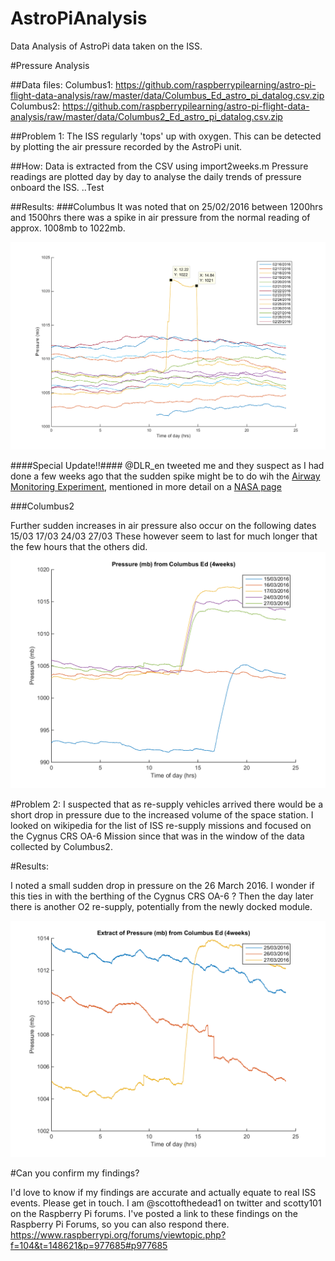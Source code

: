 # AstroPiAnalysis
Data Analysis of AstroPi data taken on the ISS.

#Pressure Analysis

##Data files: 
Columbus1: https://github.com/raspberrypilearning/astro-pi-flight-data-analysis/raw/master/data/Columbus_Ed_astro_pi_datalog.csv.zip
Columbus2: https://github.com/raspberrypilearning/astro-pi-flight-data-analysis/raw/master/data/Columbus2_Ed_astro_pi_datalog.csv.zip

##Problem 1:
The ISS regularly 'tops' up with oxygen. This can be detected by plotting the air pressure recorded by the AstroPi unit.

##How:
Data is extracted from the CSV using import2weeks.m
Pressure readings are plotted day by day to analyse the daily trends of pressure onboard the ISS.
..Test

##Results:
###Columbus
It was noted that on 25/02/2016 between 1200hrs and 1500hrs there was a spike in air pressure from the normal reading of approx. 1008mb to 1022mb.

![Figure 1](https://github.com/scotty3785/AstroPiAnalysis/blob/master/PressurePlot.png)

####Special Update!!####
@DLR_en tweeted me and they suspect as I had done a few weeks ago that the sudden spike might be to do wih the [Airway Monitoring Experiment](http://spaceflight101.com/iss/iss-operations-update-february-24-2016/), mentioned in more detail on a [NASA page](http://www.nasa.gov/mission_pages/station/research/experiments/1172.html)

###Columbus2

Further sudden increases in air pressure also occur on the following dates
15/03
17/03
24/03
27/03
These however seem to last for much longer that the few hours that the others did.
![Figure 2](https://raw.githubusercontent.com/scotty3785/AstroPiAnalysis/master/Pressure%20(mb)%20from%20Columbus%20Ed%20(4weeks).png)

#Problem 2:
I suspected that as re-supply vehicles arrived there would be a short drop in pressure due to the increased volume of the space station. I looked on wikipedia for the list of ISS re-supply missions and focused on the Cygnus CRS OA-6 Mission since that was in the window of the data collected by Columbus2.

#Results:

I noted a small sudden drop in pressure on the 26 March 2016. I wonder if this ties in with the berthing of the Cygnus CRS OA-6 ? Then the day later there is another O2 re-supply, potentially from the newly docked module.

![Figure 3](https://raw.githubusercontent.com/scotty3785/AstroPiAnalysis/master/Extract%20of%20Pressure%20(mb)%20from%20Columbus%20Ed%20(4weeks).png)


#Can you confirm my findings?

I'd love to know if my findings are accurate and actually equate to real ISS events. Please get in touch.
I am @scottofthedead1 on twitter and scotty101 on the Raspberry Pi forums.
I've posted a link to these findings on the Raspberry Pi Forums, so you can also respond there.
https://www.raspberrypi.org/forums/viewtopic.php?f=104&t=148621&p=977685#p977685

